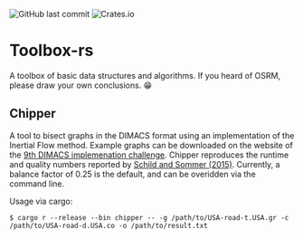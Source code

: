 ![GitHub last commit](https://img.shields.io/github/last-commit/DennisOSRM/toolbox-rs.svg)
![Crates.io](https://img.shields.io/crates/v/toolbox-rs.svg)

# Toolbox-rs
A toolbox of basic data structures and algorithms. If you heard of OSRM, please draw your own conclusions. 😁

## Chipper
A tool to bisect graphs in the DIMACS format using an implementation of the Inertial Flow method. Example graphs can be downloaded on the website of the [9th DIMACS implemenation challenge](http://www.diag.uniroma1.it//challenge9/download.shtml). Chipper reproduces the runtime and quality numbers reported by [Schild and Sommer (2015)](http://sommer.jp/roadseparator.pdf). Currently, a balance factor of 0.25 is the default, and can be overidden via the command line.

Usage via cargo:

```
$ cargo r --release --bin chipper -- -g /path/to/USA-road-t.USA.gr -c /path/to/USA-road-d.USA.co -o /path/to/result.txt
```
